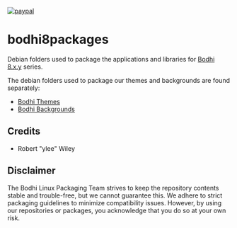 [![paypal](https://www.paypalobjects.com/en_US/i/btn/btn_donate_SM.gif)](https://www.paypal.com/paypalme/rbtylee)

# bodhi8packages

Debian folders used to package the applications and libraries for [Bodhi 8.x.y](http://bodhilinux.com) series.

The debian folders used to package our themes and backgrounds are found separately:

* [Bodhi Themes](https://github.com/BodhiDev/Bodhi-themes)
* [Bodhi Backgrounds](https://github.com/BodhiDev/bodhi-backgrounds)

## Credits

* Robert "ylee" Wiley

## Disclaimer

The Bodhi Linux Packaging Team strives to keep the repository contents stable and trouble-free, but we cannot guarantee this. We adhere to strict packaging guidelines to minimize compatibility issues. However, by using our repositories or packages, you acknowledge that you do so at your own risk.
